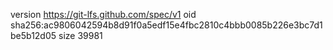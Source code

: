 version https://git-lfs.github.com/spec/v1
oid sha256:ac9806042594b8d91f0a5edf15e4fbc2810c4bbb0085b226e3bc7d1be5b12d05
size 39981
